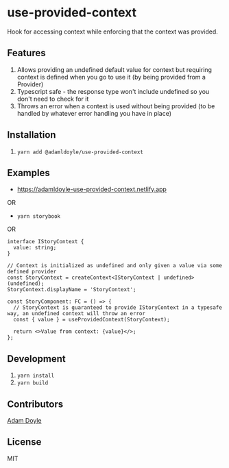 # use-provided-context

Hook for accessing context while enforcing that the context was provided.

## Features

1. Allows providing an undefined default value for context but requiring context is defined when you go to use it (by being provided from a Provider)
2. Typescript safe - the response type won't include undefined so you don't need to check for it
3. Throws an error when a context is used without being provided (to be handled by whatever error handling you have in place)

## Installation

1. `yarn add @adamldoyle/use-provided-context`

## Examples

- https://adamldoyle-use-provided-context.netlify.app

OR

- `yarn storybook`

OR

```
interface IStoryContext {
  value: string;
}

// Context is initialized as undefined and only given a value via some defined provider
const StoryContext = createContext<IStoryContext | undefined>(undefined);
StoryContext.displayName = 'StoryContext';

const StoryComponent: FC = () => {
  // StoryContext is guaranteed to provide IStoryContext in a typesafe way, an undefined context will throw an error
  const { value } = useProvidedContext(StoryContext);

  return <>Value from context: {value}</>;
};
```

## Development

1. `yarn install`
2. `yarn build`

## Contributors

[Adam Doyle](https://github.com/adamldoyle)

## License

MIT
